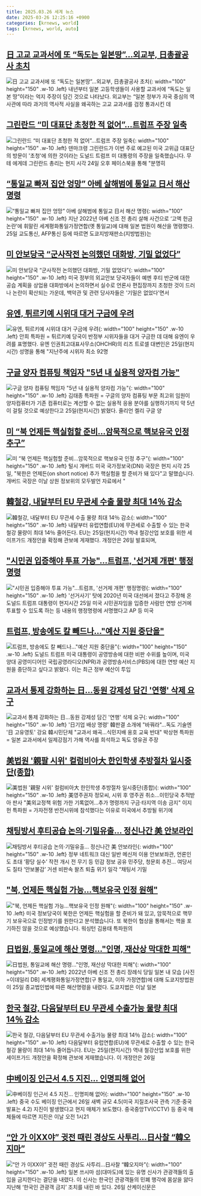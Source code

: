 ```yaml
---
title: 2025.03.26 세계 뉴스
date: 2025-03-26 12:25:16 +0900
categories: [krnews, world]
tags: [krnews, world, auto]
---
```

## [日 고교 교과서에 또 “독도는 일본땅”…외교부, 日총괄공사 초치](https://n.news.naver.com/mnews/article/020/0003623639)

![日 고교 교과서에 또 “독도는 일본땅”…외교부, 日총괄공사 초치](https://mimgnews.pstatic.net/image/origin/020/2025/03/25/3623639.jpg?type=nf220_150){: width="100" height="150" .w-10 .left}
내년부터 일본 고등학생들이 사용할 교과서에 “독도는 일본 땅”이라는 억지 주장이 담긴 것으로 나타났다. 외교부는 “일본 정부가 자국 중심의 역사관에 따라 과거의 역사적 사실을 왜곡하는 고교 교과서를 검정 통과시킨 데

## [그린란드 “미 대표단 초청한 적 없어”…트럼프 주장 일축](https://n.news.naver.com/mnews/article/056/0011918564)

![그린란드 “미 대표단 초청한 적 없어”…트럼프 주장 일축](https://mimgnews.pstatic.net/image/origin/056/2025/03/25/11918564.jpg?type=nf220_150){: width="100" height="150" .w-10 .left}
덴마크령 그린란드가 이번 주로 예고된 미국 고위급 대표단의 방문이 '초청'에 의한 것이라는 도널드 트럼프 미 대통령의 주장을 일축했습니다. 무테 에게데 그린란드 총리는 현지 시각 24일 오후 페이스북을 통해 "분명히

## [“통일교 빠져 집안 엉망” 아베 살해범에 통일교 日서 해산 명령](https://n.news.naver.com/mnews/article/366/0001063712)

![“통일교 빠져 집안 엉망” 아베 살해범에 통일교 日서 해산 명령](https://mimgnews.pstatic.net/image/origin/366/2025/03/25/1063712.jpg?type=nf220_150){: width="100" height="150" .w-10 .left}
지난 2022년 아베 신조 전 총리 살해 사건으로 ‘고액 헌금 논란’에 휘말린 세계평화통일가정연합(옛 통일교)에 대해 일본 법원이 해산을 명령했다. 25일 교도통신, AFP통신 등에 따르면 도쿄지방재판소(지방법원)는

## [미 안보당국 “군사작전 논의했던 대화방, 기밀 없었다”](https://n.news.naver.com/mnews/article/056/0011918602)

![미 안보당국 “군사작전 논의했던 대화방, 기밀 없었다”](https://mimgnews.pstatic.net/image/origin/056/2025/03/26/11918602.jpg?type=nf220_150){: width="100" height="150" .w-10 .left}
미국 정부의 외교안보 당국자들이 예멘 후티 반군에 대한 공습 계획을 상업용 대화방에서 논의하면서 실수로 언론사 편집장까지 초청한 것이 드러나 논란이 확산되는 가운데, 백악관 및 관련 당사자들은 '기밀은 없었다'면서

## [유엔, 튀르키예 시위대 대거 구금에 우려](https://n.news.naver.com/mnews/article/001/0015288633)

![유엔, 튀르키예 시위대 대거 구금에 우려](https://mimgnews.pstatic.net/image/origin/001/2025/03/26/15288633.jpg?type=nf220_150){: width="100" height="150" .w-10 .left}
안희 특파원 = 튀르키예 당국이 반정부 시위자들을 대거 구금한 데 대해 유엔이 우려를 표명했다. 유엔 인권최고대표사무소(OHCHR)의 리즈 트로셀 대변인은 25일(현지시간) 성명을 통해 "지난주에 시위자 최소 92명

## [구글 양자 컴퓨팅 책임자 "5년 내 실용적 양자컴 가능"](https://n.news.naver.com/mnews/article/001/0015288895)

![구글 양자 컴퓨팅 책임자 "5년 내 실용적 양자컴 가능"](https://mimgnews.pstatic.net/image/origin/001/2025/03/26/15288895.jpg?type=nf220_150){: width="100" height="150" .w-10 .left}
김태종 특파원 = 구글의 양자 컴퓨팅 부문 최고위 임원이 양자컴퓨터가 기존 컴퓨터로는 계산할 수 없는 실용적 응용 분야를 실행하기까지 약 5년이 걸릴 것으로 예상한다고 25일(현지시간) 밝혔다. 줄리언 켈리 구글 양

## [미 “북 언제든 핵실험할 준비…암묵적으로 핵보유국 인정 추구”](https://n.news.naver.com/mnews/article/056/0011918563)

![미 “북 언제든 핵실험할 준비…암묵적으로 핵보유국 인정 추구”](https://mimgnews.pstatic.net/image/origin/056/2025/03/25/11918563.jpg?type=nf220_150){: width="100" height="150" .w-10 .left}
털시 개버드 미국 국가정보국(DNI) 국장은 현지 시각 25일, "북한은 언제든(on short notice) 추가 핵실험을 할 준비가 돼 있다"고 말했습니다. 개버드 국장은 이날 상원 정보위의 모두발언 자료에서 "

## [韓철강, 내달부터 EU 무관세 수출 물량 최대 14％ 감소](https://n.news.naver.com/mnews/article/025/0003429540)

![韓철강, 내달부터 EU 무관세 수출 물량 최대 14％ 감소](https://mimgnews.pstatic.net/image/origin/025/2025/03/26/3429540.jpg?type=nf220_150){: width="100" height="150" .w-10 .left}
내달부터 유럽연합(EU)에 무관세로 수출할 수 있는 한국 철강 물량이 최대 14％ 줄어든다. EU는 25일(현지시간) 역내 철강산업 보호를 위한 세이프가드 개정안을 확정해 관보에 게재했다. 개정안은 26일 발효되며,

## ["시민권 입증해야 투표 가능"...트럼프, '선거제 개편' 행정명령](https://n.news.naver.com/mnews/article/052/0002171017)

!["시민권 입증해야 투표 가능"...트럼프, '선거제 개편' 행정명령](https://mimgnews.pstatic.net/image/origin/052/2025/03/26/2171017.jpg?type=nf220_150){: width="100" height="150" .w-10 .left}
'선거사기' 탓에 2020년 미국 대선에서 졌다고 주장해 온 도널드 트럼프 대통령이 현지시간 25일 미국 시민권자임을 입증한 사람만 연방 선거에 투표할 수 있도록 하는 등 내용의 행정명령에 서명했다고 AP 등 미국

## [트럼프, 방송에도 칼 빼드나…"예산 지원 중단을"](https://n.news.naver.com/mnews/article/243/0000075111)

![트럼프, 방송에도 칼 빼드나…"예산 지원 중단을"](https://mimgnews.pstatic.net/image/origin/243/2025/03/26/75111.jpg?type=nf220_150){: width="100" height="150" .w-10 .left}
도널드 트럼프 미국 대통령이 공영방송에 대한 비판 수위를 높이며, 미국 양대 공영미디어인 국립공영라디오(NPR)과 공영방송서비스(PBS)에 대한 연방 예산 지원을 중단하고 싶다고 밝혔다. 이는 최근 정부 예산이 투입

## [교과서 통제 강화하는 日…동원 강제성 담긴 '연행' 삭제 요구](https://n.news.naver.com/mnews/article/001/0015289663)

![교과서 통제 강화하는 日…동원 강제성 담긴 '연행' 삭제 요구](https://mimgnews.pstatic.net/image/origin/001/2025/03/26/15289663.jpg?type=nf220_150){: width="100" height="150" .w-10 .left}
'日기업 배상 명령' 韓판결 소개에 "바꿔라"…독도 기술엔 '日 고유영토' 강요 韓시민단체 "교과서 왜곡…식민지배 옹호 교육 반대" 박상현 특파원 = 일본 교과서에서 일제강점기 가해 역사를 희석하고 독도 영유권 주장

## [美법원 '親팔 시위' 컬럼비아大 한인학생 추방절차 일시중단(종합)](https://n.news.naver.com/mnews/article/001/0015288775)

![美법원 '親팔 시위' 컬럼비아大 한인학생 추방절차 일시중단(종합)](https://mimgnews.pstatic.net/image/origin/001/2025/03/26/15288775.jpg?type=nf220_150){: width="100" height="150" .w-10 .left}
美영주권자 정모씨, 시위 후 영주권 취소…이민당국 추적받아 판사 "美외교정책 위험 가한 기록없어…추가 명령까지 구금·타지역 이송 금지" 이지헌 특파원 = 가자전쟁 반전시위에 참석했다는 이유로 미국에서 추방될 위기에

## [채팅방서 후티공습 논의·기밀유출… 정신나간 美 안보라인](https://n.news.naver.com/mnews/article/022/0004022157)

![채팅방서 후티공습 논의·기밀유출… 정신나간 美 안보라인](https://mimgnews.pstatic.net/image/origin/022/2025/03/25/4022157.jpg?type=nf220_150){: width="100" height="150" .w-10 .left}
정부 네트워크 대신 일반 메신저 이용 안보보좌관, 언론인도 초대 ‘황당 실수’ 작전 개시 전 무기 등 민감 정보 공유 민주당, 청문회 추진… 여당서도 질타 ‘안보불감’ 거센 비판속 왈츠 퇴출 위기 일각 “채팅서 기밀

## ["북, 언제든 핵실험 가능…핵보유국 인정 원해"](https://n.news.naver.com/mnews/article/055/0001243336)

!["북, 언제든 핵실험 가능…핵보유국 인정 원해"](https://mimgnews.pstatic.net/image/origin/055/2025/03/26/1243336.jpg?type=nf220_150){: width="100" height="150" .w-10 .left}
미국 정보당국이 북한은 언제든 핵실험을 할 준비가 돼 있고, 암묵적으로 핵무기 보유국으로 인정받기를 원한다고 분석했습니다. 또 북한이 협상을 통해서는 핵을 포기하진 않을 것으로 예상했습니다. 워싱턴 김용태 특파원의

## [日법원, 통일교에 해산 명령…"인명, 재산상 막대한 피해"](https://n.news.naver.com/mnews/article/018/0005970675)

![日법원, 통일교에 해산 명령…"인명, 재산상 막대한 피해"](https://mimgnews.pstatic.net/image/origin/018/2025/03/25/5970675.jpg?type=nf220_150){: width="100" height="150" .w-10 .left}
2022년 아베 신조 전 총리 장례식 당일 일본 내 모습 [사진=이데일리 DB] 세계평화통일가정연합(구 통일교, 이하 가정연합)에 대해 도쿄지방법원이 25일 종교법인법에 따른 해산명령을 내렸다. 도쿄지법은 이날 일본

## [한국 철강, 다음달부터 EU 무관세 수출가능 물량 최대 14％ 감소](https://n.news.naver.com/mnews/article/056/0011918614)

![한국 철강, 다음달부터 EU 무관세 수출가능 물량 최대 14％ 감소](https://mimgnews.pstatic.net/image/origin/056/2025/03/26/11918614.jpg?type=nf220_150){: width="100" height="150" .w-10 .left}
다음달부터 유럽연합(EU)에 무관세로 수출할 수 있는 한국 철강 물량이 최대 14％ 줄어듭니다. EU는 25일(현지시간) 역내 철강산업 보호를 위한 세이프가드 개정안을 확정해 관보에 게재했습니다. 이 개정안은 26일

## [中베이징 인근서 4.5 지진… 인명피해 없어](https://n.news.naver.com/mnews/article/005/0001765527)

![中베이징 인근서 4.5 지진… 인명피해 없어](https://mimgnews.pstatic.net/image/origin/005/2025/03/26/1765527.jpg?type=nf220_150){: width="100" height="150" .w-10 .left}
중국 수도 베이징 인근에서 26일 새벽 규모 4.5(미국 지질조사국 관측 기준·중국 발표는 4.2) 지진이 발생했다고 현지 매체가 보도했다. 중국중앙TV(CCTV) 등 중국 매체들에 따르면 지진은 이날 오전 1시21

## [“안 가 이XX야” 귓전 때린 경상도 사투리...日사찰 “韓오지마”](https://n.news.naver.com/mnews/article/018/0005970911)

![“안 가 이XX야” 귓전 때린 경상도 사투리...日사찰 “韓오지마”](https://mimgnews.pstatic.net/image/origin/018/2025/03/26/5970911.jpg?type=nf220_150){: width="100" height="150" .w-10 .left}
일본 쓰시마 섬(대마도)에 있는 유명 신사가 관광객들의 출입을 금지한다는 결단을 내렸다. 이 신사는 한국인 관광객들의 민폐 행각에 몸살을 앓다 지난해 ‘한국인 관광객 금지’ 조치를 내린 바 있다. 26일 산케이신문은

